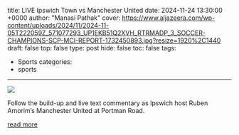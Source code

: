 title: LIVE Ipswich Town vs Manchester United
date: 2024-11-24 13:30:00 +0000
author: "Manasi Pathak"
cover: https://www.aljazeera.com/wp-content/uploads/2024/11/2024-11-05T222059Z_571077293_UP1EKB51Q2XVH_RTRMADP_3_SOCCER-CHAMPIONS-SCP-MCI-REPORT-1732450893.jpg?resize=1920%2C1440
draft: false
top: false
type: post
hide: false
toc: false
tags:
  - Sports
categories:
  - sports
---

![](https://www.aljazeera.com/wp-content/uploads/2024/11/2024-11-05T222059Z_571077293_UP1EKB51Q2XVH_RTRMADP_3_SOCCER-CHAMPIONS-SCP-MCI-REPORT-1732450893.jpg?resize=1920%2C1440)

Follow the build-up and live text commentary as Ipswich host Ruben Amorim’s Manchester United at Portman Road.

[read more](https://www.aljazeera.com/sports/liveblog/2024/11/24/live-ipswich-town-vs-manchester-united-english-premier-league)

